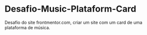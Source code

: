 # Desafio-Music-Plataform-Card
Desafio do site frontmentor.com, criar um site com um card de uma plataforma de música. 
